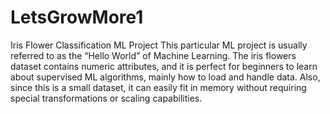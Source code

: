 # LetsGrowMore1
 Iris Flower Classification ML Project
 This particular ML project is usually referred to as the “Hello World” of Machine Learning. 
 The iris flowers dataset contains numeric attributes, and it is perfect for beginners to learn about supervised ML algorithms, mainly how to load and handle data. 
 Also, since this is a small dataset, it can easily fit in memory without requiring special transformations or scaling capabilities.
